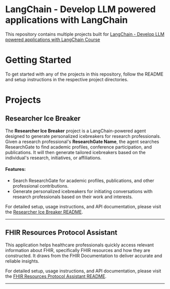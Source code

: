 # LangChain - Develop LLM powered applications with LangChain

This repository contains multiple projects built
for [LangChain - Develop LLM powered applications with LangChain Course](https://www.udemy.com/course/langchain/)

# Getting Started

To get started with any of the projects in this repository, follow the README and setup instructions in the respective
project directories.

# Projects

## Researcher Ice Breaker

The **Researcher Ice Breaker** project is a LangChain-powered agent designed to generate personalized icebreakers for
research professionals. Given a research professional's **ResearchGate Name**, the agent searches ResearchGate to
find academic profiles, conference participation, and publications. It will then generate tailored icebreakers based on
the individual's research, initiatives, or affiliations.

#### Features:

- Search ResearchGate for academic profiles, publications, and other professional contributions.
- Generate personalized icebreakers for initiating conversations with research professionals based on their work and
  interests.

For detailed setup, usage instructions, and API documentation, please visit
the [Researcher Ice Breaker README](./ice-breaker/README.md).

---

## FHIR Resources Protocol Assistant

This application helps healthcare professionals quickly access relevant information about FHIR, specifically FHIR
resources and how they are constructed. It draws from the FHIR Documentation to deliver accurate and reliable insights.

For detailed setup, usage instructions, and API documentation, please visit
the [FHIR Resources Protocol Assistant README](fhir-resources-protocol-assistant/README.md).

---